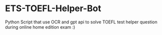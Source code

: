 ﻿# ETS-TOEFL-Helper-Bot
Python Script that use OCR and gpt api to solve TOEFL test helper question during online home edition exam :)
